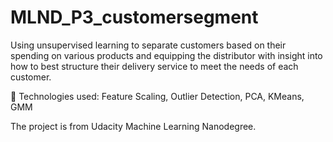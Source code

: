 # MLND_P3_customersegment
Using unsupervised learning to separate customers based on their spending on various products and equipping the distributor with insight into how to best structure their delivery service to meet the needs of each customer.

	Technologies used: Feature Scaling, Outlier Detection, PCA, KMeans, GMM

The project is from Udacity Machine Learning Nanodegree.
